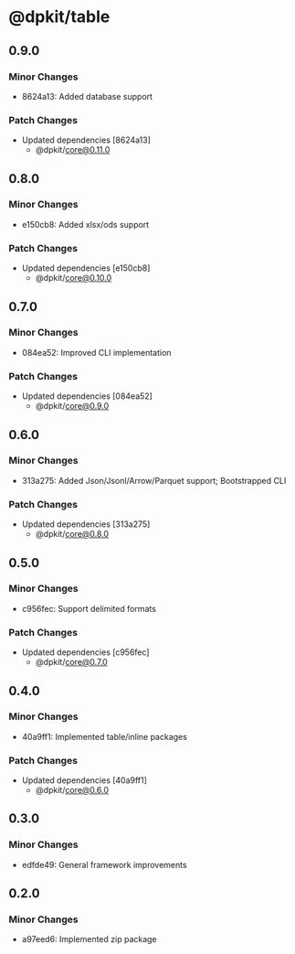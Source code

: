 # @dpkit/table

## 0.9.0

### Minor Changes

- 8624a13: Added database support

### Patch Changes

- Updated dependencies [8624a13]
  - @dpkit/core@0.11.0

## 0.8.0

### Minor Changes

- e150cb8: Added xlsx/ods support

### Patch Changes

- Updated dependencies [e150cb8]
  - @dpkit/core@0.10.0

## 0.7.0

### Minor Changes

- 084ea52: Improved CLI implementation

### Patch Changes

- Updated dependencies [084ea52]
  - @dpkit/core@0.9.0

## 0.6.0

### Minor Changes

- 313a275: Added Json/Jsonl/Arrow/Parquet support; Bootstrapped CLI

### Patch Changes

- Updated dependencies [313a275]
  - @dpkit/core@0.8.0

## 0.5.0

### Minor Changes

- c956fec: Support delimited formats

### Patch Changes

- Updated dependencies [c956fec]
  - @dpkit/core@0.7.0

## 0.4.0

### Minor Changes

- 40a9ff1: Implemented table/inline packages

### Patch Changes

- Updated dependencies [40a9ff1]
  - @dpkit/core@0.6.0

## 0.3.0

### Minor Changes

- edfde49: General framework improvements

## 0.2.0

### Minor Changes

- a97eed6: Implemented zip package
